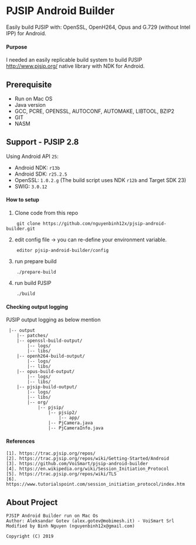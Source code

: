 # PJSIP Android Builder
Easily build PJSIP with: OpenSSL, OpenH264, Opus and G.729 (without Intel IPP) for Android.

#### Purpose
I needed an easily replicable build system to build PJSIP http://www.pjsip.org/ native library with NDK for Android. 

## Prerequisite
- Run on Mac OS
- Java version
- GCC, PCRE, OPENSSL, AUTOCONF, AUTOMAKE, LIBTOOL, BZIP2
- GIT
- NASM

## Support - PJSIP 2.8
Using Android API `25`:
- Android NDK: `r13b`
- Android SDK: `r25.2.5`
- OpenSSL: `1.0.2.g` (The build script uses NDK `r12b` and Target SDK 23)
- SWIG: `3.0.12`

#### How to setup
1. Clone code from this repo
```
    git clone https://github.com/nguyenbinh12x/pjsip-android-builder.git
```
2. edit config file -> you can re-define your environment variable.
```
    editor pjsip-android-builder/config
```
3. run prepare build
```
    ./prepare-build
```
4. run build PJSIP
```
    ./build
```

#### Checking output logging
PJSIP output logging as below mention
```
 |-- output
    |-- patches/
    |-- openssl-build-output/
        |-- logs/
        |-- libs/
    |-- openh264-build-output/
        |-- logs/
        |-- libs/    
    |-- opus-build-output/
        |-- logs/
        |-- libs/
    |-- pjsip-build-output/
        |-- logs/
        |-- libs/
        |-- org/
            |-- pjsip/
                |-- pjsip2/
                    |-- app/
                |-- PjCamera.java
                |-- PjCameraInfo.java

```

#### References
```
[1]. https://trac.pjsip.org/repos/
[2]. https://trac.pjsip.org/repos/wiki/Getting-Started/Android
[3]. https://github.com/VoiSmart/pjsip-android-builder
[4]. https://en.wikipedia.org/wiki/Session_Initiation_Protocol
[5]. https://trac.pjsip.org/repos/wiki/TLS
[6]. https://www.tutorialspoint.com/session_initiation_protocol/index.htm

```

## About Project
    PJSIP Android Builder run on Mac Os
    Author: Aleksandar Gotev (alex.gotev@mobimesh.it) - VoiSmart Srl
    Modified by Binh Nguyen (nguyenbinh12x@gmail.com)

    Copyright (C) 2019

